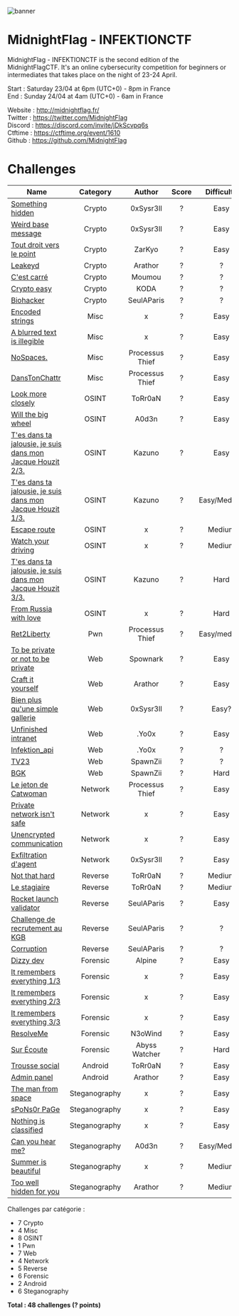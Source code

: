 ![banner](https://i.ibb.co/hFPd3zG/MCTF.png)

# MidnightFlag  - INFEKTIONCTF

MidnightFlag - INFEKTIONCTF is the second edition of the MidnightFlagCTF. It's an online cybersecurity competition for beginners or intermediates that takes place on the night of 23-24 April.

Start : Saturday 23/04 at 6pm (UTC+0) - 8pm in France<br>
End : Sunday 24/04 at 4am (UTC+0) - 6am in France 

Website : http://midnightflag.fr/<br>
Twitter : https://twitter.com/MidnightFlag<br>
Discord : https://discord.com/invite/jDkScvpq6s<br>
Ctftime : https://ctftime.org/event/1610<br>
Github  : https://github.com/MidnightFlag

# Challenges

| Name                                                             | Category      | Author     | Score  | Difficulty |
|------------------------------------------------------------------|:-------------:|:----------:|:------:|:----------:|
| [Something hidden](Cryptographie/Something_hidden)               | Crypto        | 0xSysr3ll  | ?      |Easy        |
| [Weird base message](Cryptographie/weird_base_message)           | Crypto        | 0xSysr3ll  | ?      |Easy        |
| [Tout droit vers le point](Cryptographie/Tout-droit-vers-le-point)| Crypto       | ZarKyo     | ?      |Easy        |
| [Leakeyd](Cryptographie/Leakeyd)                                 | Crypto        | Arathor    | ?      |?           |
| [C'est carré](Cryptographie/c'est_carré)                         | Crypto        | Moumou     | ?      |?           |
| [Crypto easy](Cryptographie/crypto-easy)                         | Crypto        | KODA       | ?      |?           |  
| [Biohacker](Cryptographie/biohacker)                         | Crypto        | SeulAParis       | ?      |?           |  
| [Encoded strings](Misc/encoded_strings)                          | Misc          | x          | ?      |Easy        |
| [A blurred text is illegible](Misc/a_blurred_text_is_illegible)  | Misc          | x          | ?      | Easy       |
| [NoSpaces.](Misc/No_space)                                       | Misc          | Processus Thief| ?  |Easy        |
| [DansTonChattr](Misc/dans_ton_chattr)                            | Misc          | Processus Thief| ?  |Easy        |
| [Look more closely](OSINT/look_more_closely)                     | OSINT         | ToRr0aN    | ?      |Easy        |
| [Will the big wheel](OSINT/Will_the_big_wheel)                   | OSINT         | A0d3n      | ?      |Easy        |
| [T'es dans ta jalousie, je suis dans mon Jacque Houzit 2/3.](OSINT/Tes_dans_ta_jalousie_je_suis_dans_mon_Jacque_Houzit/Challenge_n°2)| OSINT | Kazuno|?|Easy|
| [T'es dans ta jalousie, je suis dans mon Jacque Houzit 1/3.](OSINT/Tes_dans_ta_jalousie_je_suis_dans_mon_Jacque_Houzit/Challenge_n°1)| OSINT | Kazuno|?|Easy/Medium|
| [Escape route](OSINT/escape_route)                               | OSINT         | x          | ?      |Medium      |
| [Watch your driving](OSINT/watch_your_driving)                   | OSINT         | x          | ?      |Medium      |
| [T'es dans ta jalousie, je suis dans mon Jacque Houzit 3/3.](OSINT/Tes_dans_ta_jalousie_je_suis_dans_mon_Jacque_Houzit/Challenge_n°3)| OSINT | Kazuno|?|Hard|
| [From Russia with love](OSINT/from_russia_with_love)             | OSINT         | x          | ?      |Hard        |
| [Ret2Liberty](Pwn/Ret2Liberty)                                   | Pwn           | Processus Thief | ? |Easy/medium |
| [To be private or not to be private](Web/to_be_private_or_not_to_be_private)| Web| Spownark   | ?      |Easy        |
| [Craft it yourself](Web/craft_it_yourself)                       | Web           | Arathor    | ?      |Easy        |       
| [Bien plus qu'une simple gallerie](Web/Bien_plus%20qu_une_simpe_gallerie) | Web  | 0xSysr3ll  | ?      |Easy?       |
| [Unfinished intranet](Web/unfinished_intranet)                   | Web           | .Yo0x      | ?      |Easy        | 
| [Infektion_api](Web/Infektion_api)                               | Web           | .Yo0x      | ?      |?           | 
| [TV23](Web/TV23)                                                 | Web           | SpawnZii   | ?      |?           |   
| [BGK](Web/BGK)                                                   | Web           | SpawnZii   | ?      |Hard        |           
| [Le jeton de Catwoman](Reseau/le_jeton_de_catwoman)              | Network       | Processus Thief| ?  |Easy        |
| [Private network isn't safe](Reseau/private_network_isnt_safe)   | Network       | x          | ?      |Easy        |
| [Unencrypted communication](Reseau/unencrypted_communication)    | Network       | x          | ?      |Easy        |
| [Exfiltration d'agent](Reseau/exfiltration_d'agent)    | Network       | 0xSysr3ll          | ?      |Easy        |
| [Not that hard](Reverse/Not_that_hard)                           | Reverse       | ToRr0aN    | ?      |Medium      |
| [Le stagiaire](Reverse/Le_stagiaire)                             | Reverse       | ToRr0aN    | ?      |Medium      |
| [Rocket launch validator](Reverse/rocket_launch_validator)       | Reverse       | SeulAParis | ?      |Easy        |
| [Challenge de recrutement au KGB](Reverse/challenge_recrutement_kgb) | Reverse   | SeulAParis | ?      |?           |
| [Corruption](Reverse/corruption)                                 | Reverse       | SeulAParis | ?      |?           |
| [Dizzy dev](Forensic/Dizzy_Dev)                                  | Forensic      | Alpine     | ?      | Easy       |
| [It remembers everything 1/3](/Forensic/it_remembers_everything_1-3)| Forensic   | x          | ?      |  Easy      |
| [It remembers everything 2/3](/Forensic/it_remembers_everything_2-3)| Forensic   | x          | ?      |  Easy      |
| [It remembers everything 3/3](/Forensic/it_remembers_everything_3-3)| Forensic   | x          | ?      |  Easy      |
| [ResolveMe](Forensic/ResolveME)                                  | Forensic      | N3oWind    | ?      |  Easy      |
| [Sur Écoute](Forensic/Sur_écoute_Réseau_Abyss_Watcher)           | Forensic      | Abyss Watcher| ?    |Hard        |
| [Trousse social](Android/Trousse_social)                         | Android       | ToRr0aN    | ?      |  Easy      |
| [Admin panel](Android/Admin_panel)                               | Android       | Arathor    | ?      |  Easy      |
| [The man from space](Steganographie/the_man_from_space)          | Steganography | x          | ?      |Easy        |
| [sPoNs0r PaGe](Steganographie/sPoNs0r_PaGe)                      | Steganography | x          | ?      |Easy        |
| [Nothing is classified](Steganographie/nothing_is_classified)    | Steganography | x          | ?      |Easy        |
| [Can you hear me?](Steganographie/Can_You_Hear_Me)               | Steganography | A0d3n      | ?      |Easy/Medium |
| [Summer is beautiful](Steganographie/summer_is_beautiful)        | Steganography | x          | ?      |Medium      |
| [Too well hidden for you](Steganographie/Too_well_hidden_for_you)| Steganography | Arathor    | ?      |Medium      |

Challenges par catégorie :   

- 7 Crypto  
- 4 Misc  
- 8 OSINT  
- 1 Pwn  
- 7 Web  
- 4 Network  
- 5 Reverse  
- 6 Forensic  
- 2 Android  
- 6 Steganography  

**Total : 48 challenges (? points)**  
